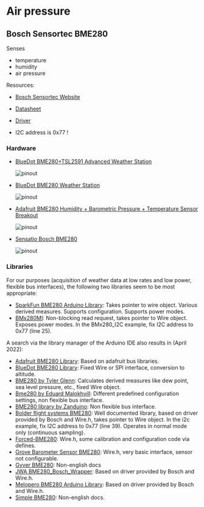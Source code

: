 # Air pressure


## Bosch Sensortec BME280

Senses
- temperature
- humidity
- air pressure

Resources:
- [Bosch Sensortec Website](https://www.bosch-sensortec.com/products/environmental-sensors/humidity-sensors-bme280/)
- [Datasheet](https://www.bosch-sensortec.com/media/boschsensortec/downloads/datasheets/bst-bme280-ds002.pdf)
- [Driver](https://github.com/BoschSensortec/BME280_driver)

- I2C address is 0x77 !


### Hardware

- [BlueDot BME280+TSL2591 Advanced Weather Station](https://www.bluedot.space/products/bme280-tsl2591/)

  ![pinout](https://image.jimcdn.com/app/cms/image/transf/dimension=697x10000:format=png/path/s9044904ce8b43c5c/image/ic78b28bd0a4d9113/version/1525169534/i2c-wiring-for-bme280-tsl2591-board.png)

- [BlueDot BME280 Weather Station](https://www.bluedot.space/products/bme280/)

  ![pinout](https://image.jimcdn.com/app/cms/image/transf/dimension=697x10000:format=png/path/s9044904ce8b43c5c/image/id0c55c24650bbce2/version/1525168839/i2c-wiring-for-bluedot-bme280-board.png)

- [Adafruit BME280 Humidity + Barometric Pressure + Temperature Sensor Breakout](https://learn.adafruit.com/adafruit-bme280-humidity-barometric-pressure-temperature-sensor-breakout)

  ![pinout](https://cdn-learn.adafruit.com/assets/assets/000/026/680/medium800/sensors_pinout.jpg?1437768166)

- [Sensatio Bosch BME280](https://www.sensatio.io/sensors/bosch-bme280)

  ![pinout](https://www.sensatio.io/wp-content/uploads/2020/05/BME280.jpg)


### Libraries

For our purposes (acquisition of weather data at low rates and low power, flexible bus interfaces), the following two libraries seem to be most appropriate:

- [SparkFun BME280 Arduino Library](https://github.com/sparkfun/SparkFun_BME280_Arduino_Library): Takes pointer to wire object. Various derived measures. Supports configuration. Supports power modes.
- [BMx280MI](https://bitbucket.org/christandlg/bmx280mi/src/master/): Non-blocking read request, takes pointer to Wire object. Exposes power modes. In the BMx280_I2C example, fix I2C address to 0x77 (line 25).

A search via the library manager of the Arduino IDE also results in (April 2022):

- [Adafruit BME280 Library](https://github.com/adafruit/Adafruit_BME280_Library): Based on adafruit bus libraries.
- [BlueDot BME280 Library](https://github.com/BlueDot-Arduino/BlueDot_BME280): Fixed Wire or SPI interface, conversion to altitude.
- [BME280 by Tyler Glenn](https://github.com/finitespace/BME280): Calculates derived measures like dew point, sea level pressure, etc., fixed Wire object.
- [Bme280 by Eduard Malokhvill](https://github.com/malokhvii-eduard/arduino-bme280): Different predefined configuration settings, non flexible bus interface.
- [BME280 library by Zanduino](https://github.com/Zanduino/BME280): Non flexible bus interface.
- [Bolder flight systems BME280](https://github.com/bolderflight/bme280): Well documented library, based on driver provided by Bosch and Wire.h, takes pointer to Wire object. In the i2c example, fix I2C address to 0x77 (line 39). Operates in normal mode only (continuous sampling).
- [Forced-BME280](https://github.com/JVKran/Forced-BME280): Wire.h, some calibration and configuration code via defines.
- [Grove Barometer Sensor BME280](https://github.com/Seeed-Studio/Grove_BME280): Wire.h, very basic interface, sensor not configurable.
- [Gyver BME280](https://github.com/GyverLibs/GyverBME280): Non-english docs
- [JWA BME280_Bosch_Wrapper](https://github.com/janw-cz/JWA_BME280): Based on driver provided by Bosch and Wire.h.
- [Melopero BME280 Arduino Library](https://github.com/melopero/Melopero_BME280_Arduino_Library): Based on driver provided by Bosch and Wire.h.
- [Simple BME280](https://gitlab.com/riva-lab/SimpleBME280): Non-english docs.

